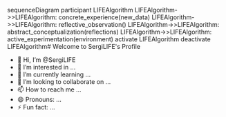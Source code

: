 sequenceDiagram
    participant LIFEAlgorithm
    LIFEAlgorithm->>LIFEAlgorithm: concrete_experience(new_data)
    LIFEAlgorithm->>LIFEAlgorithm: reflective_observation()
    LIFEAlgorithm->>LIFEAlgorithm: abstract_conceptualization(reflections)
    LIFEAlgorithm->>LIFEAlgorithm: active_experimentation(environment)
    activate LIFEAlgorithm
    deactivate LIFEAlgorithm# Welcome to SergiLIFE's Profile

- 👋 Hi, I’m @SergiLIFE
- 👀 I’m interested in ...
- 🌱 I’m currently learning ...
- 💞️ I’m looking to collaborate on ...
- 📫 How to reach me ...
- 😄 Pronouns: ...
- ⚡ Fun fact: ...

<!---
SergiLIFE/SergiLIFE is a ✨ unique ✨ repository because its `README.md` (this file) appears on your GitHub profile.
You can click the Preview link to take a look at your changes.
--->
